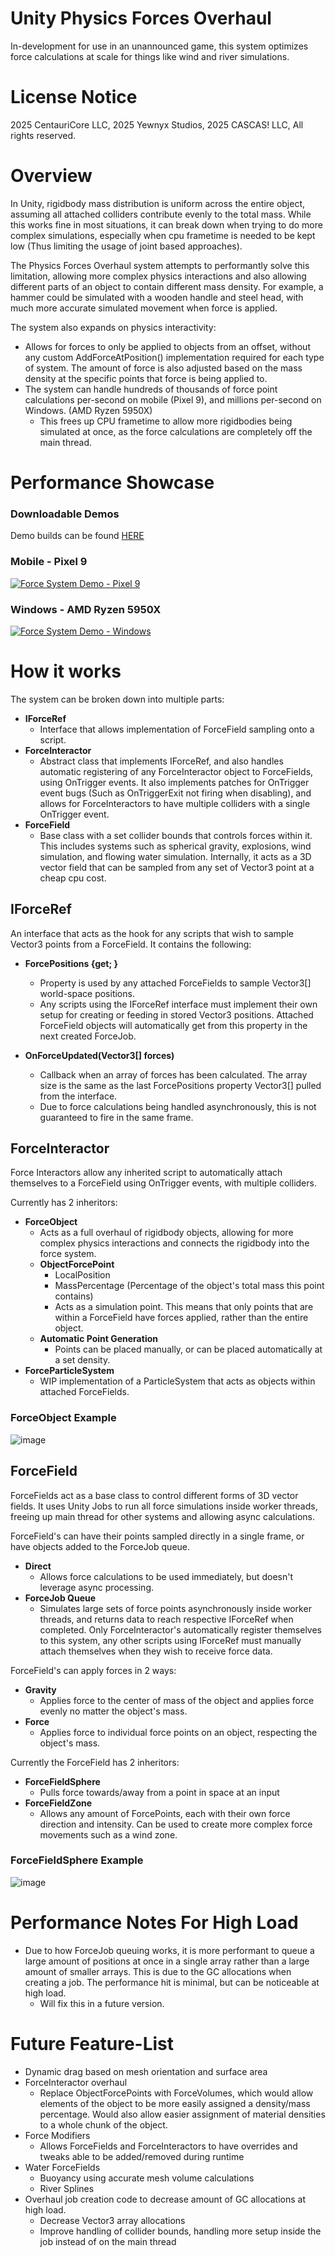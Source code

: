 # Unity Physics Forces Overhaul
In-development for use in an unannounced game, this system optimizes force calculations at scale for things like wind and river simulations.

# License Notice

2025 CentauriCore LLC, 2025 Yewnyx Studios, 2025 CASCAS! LLC, All rights reserved.

# Overview
In Unity, rigidbody mass distribution is uniform across the entire object, assuming all attached colliders contribute evenly to the total mass. While this works fine in most situations, it can break down when trying to do more complex simulations, especially when cpu frametime is needed to be kept low (Thus limiting the usage of joint based approaches).

The Physics Forces Overhaul system attempts to performantly solve this limitation, allowing more complex physics interactions and also allowing different parts of an object to contain different mass density. For example, a hammer could be simulated with a wooden handle and steel head, with much more accurate simulated movement when force is applied. 

The system also expands on physics interactivity:
- Allows for forces to only be applied to objects from an offset, without any custom AddForceAtPosition() implementation required for each type of system. The amount of force is also adjusted based on the mass density at the specific points that force is being applied to.
- The system can handle hundreds of thousands of force point calculations per-second on mobile (Pixel 9), and millions per-second on Windows. (AMD Ryzen 5950X)
  - This frees up CPU frametime to allow more rigidbodies being simulated at once, as the force calculations are completely off the main thread.

# Performance Showcase

### Downloadable Demos
Demo builds can be found [HERE](https://github.com/Centauri2442/Unity-Physics-Forces-Overhaul/releases/tag/release)

### Mobile - Pixel 9
[![Force System Demo - Pixel 9](http://img.youtube.com/vi/kkWScN1fyQ0/0.jpg)](http://www.youtube.com/watch?v=kkWScN1fyQ0 "Force System Demo - Pixel 9")
### Windows - AMD Ryzen 5950X
[![Force System Demo - Windows](http://img.youtube.com/vi/v5dI8HUqKeM/0.jpg)](http://www.youtube.com/watch?v=v5dI8HUqKeM "Force System Demo - Windows")

# How it works
The system can be broken down into multiple parts:
- **IForceRef**
  - Interface that allows implementation of ForceField sampling onto a script.
- **ForceInteractor**
  - Abstract class that implements IForceRef, and also handles automatic registering of any ForceInteractor object to ForceFields, using OnTrigger events. It also implements patches for OnTrigger event bugs (Such as OnTriggerExit not firing when disabling), and allows for ForceInteractors to have multiple colliders with a single OnTrigger event.
- **ForceField**
  - Base class with a set collider bounds that controls forces within it. This includes systems such as spherical gravity, explosions, wind simulation, and flowing water simulation. Internally, it acts as a 3D vector field that can be sampled from any set of Vector3 point at a cheap cpu cost.

## IForceRef
An interface that acts as the hook for any scripts that wish to sample Vector3 points from a ForceField. It contains the following:
- **ForcePositions {get; }**
  - Property is used by any attached ForceFields to sample Vector3[] world-space positions.
  - Any scripts using the IForceRef interface must implement their own setup for creating or feeding in stored Vector3 positions. Attached ForceField objects will automatically get from this property in the next created ForceJob.

- **OnForceUpdated(Vector3[] forces)**
  - Callback when an array of forces has been calculated. The array size is the same as the last ForcePositions property Vector3[] pulled from the interface.
  - Due to force calculations being handled asynchronously, this is not guaranteed to fire in the same frame.

## ForceInteractor
Force Interactors allow any inherited script to automatically attach themselves to a ForceField using OnTrigger events, with multiple colliders. 

Currently has 2 inheritors:
- **ForceObject**
  - Acts as a full overhaul of rigidbody objects, allowing for more complex physics interactions and connects the rigidbody into the force system.
  - **ObjectForcePoint**
    - LocalPosition
    - MassPercentage (Percentage of the object's total mass this point contains)
    - Acts as a simulation point. This means that only points that are within a ForceField have forces applied, rather than the entire object.
  - **Automatic Point Generation**
    - Points can be placed manually, or can be placed automatically at a set density.
- **ForceParticleSystem**
  - WIP implementation of a ParticleSystem that acts as objects within attached ForceFields.
 
### ForceObject Example
![image](https://github.com/user-attachments/assets/d73a1c82-fd33-4f49-92ab-c514c3e98062)


## ForceField
ForceFields act as a base class to control different forms of 3D vector fields. It uses Unity Jobs to run all force simulations inside worker threads, freeing up main thread for other systems and allowing async calculations.

ForceField's can have their points sampled directly in a single frame, or have objects added to the ForceJob queue.
- **Direct**
  - Allows force calculations to be used immediately, but doesn't leverage async processing.
- **ForceJob Queue**
  - Simulates large sets of force points asynchronously inside worker threads, and returns data to reach respective IForceRef when completed. Only ForceInteractor's automatically register themselves to this system, any other scripts using IForceRef must manually attach themselves when they wish to receive force data.

ForceField's can apply forces in 2 ways:
- **Gravity**
  - Applies force to the center of mass of the object and applies force evenly no matter the object's mass.
- **Force**
  - Applies force to individual force points on an object, respecting the object's mass.

Currently the ForceField has 2 inheritors:
- **ForceFieldSphere**
  - Pulls force towards/away from a point in space at an input 
- **ForceFieldZone**
  - Allows any amount of ForcePoints, each with their own force direction and intensity. Can be used to create more complex force movements such as a wind zone.

### ForceFieldSphere Example
![image](https://github.com/user-attachments/assets/dd9ac314-b7c5-4157-9f41-4bf88f590d6e)

# Performance Notes For High Load
- Due to how ForceJob queuing works, it is more performant to queue a large amount of positions at once in a single array rather than a large amount of smaller arrays. This is due to the GC allocations when creating a job. The performance hit is minimal, but can be noticeable at high load.
  - Will fix this in a future version.

# Future Feature-List
- Dynamic drag based on mesh orientation and surface area
- ForceInteractor overhaul
  - Replace ObjectForcePoints with ForceVolumes, which would allow elements of the object to be more easily assigned a density/mass percentage. Would also allow easier assignment of material densities to a whole chunk of the object.
- Force Modifiers
  - Allows ForceFields and ForceInteractors to have overrides and tweaks able to be added/removed during runtime
- Water ForceFields
  - Buoyancy using accurate mesh volume calculations
  - River Splines
- Overhaul job creation code to decrease amount of GC allocations at high load.
  - Decrease Vector3 array allocations
  - Improve handling of collider bounds, handling more setup inside the job instead of on the main thread
